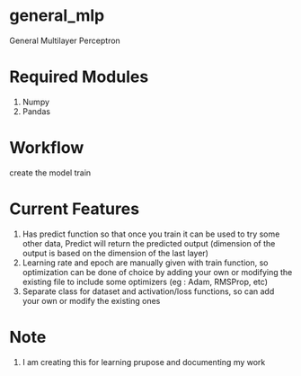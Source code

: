 # general_mlp
General Multilayer Perceptron

# Required Modules
1. Numpy
2. Pandas

# Workflow
create the model
train

# Current Features
1. Has predict function so that once you train it can be used to try some other data, Predict will return the predicted output (dimension of the output is based on the dimension of the last layer)
2. Learning rate and epoch are manually given with train function, so optimization can be done of choice by adding your own or modifying the existing file to include some optimizers (eg : Adam, RMSProp, etc)
3. Separate class for dataset and activation/loss functions, so can add your own or modify the existing ones

# Note
1. I am creating this for learning prupose and documenting my work
